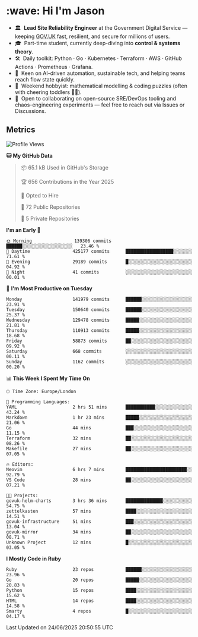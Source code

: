<h1 align="left" id="jason-title">:wave: Hi I'm Jason</h1>

- 🏛️ &nbsp;**Lead Site Reliability Engineer** at the Government Digital Service — keeping [GOV.UK](https://www.gov.uk/) fast, resilient, and secure for millions of users.  
- 🎓 &nbsp;Part-time student, currently deep-diving into **control & systems theory**.  
- 🛠️ &nbsp;Daily toolkit: Python · Go · Kubernetes · Terraform · AWS · GitHub Actions · Prometheus · Grafana.  
- 🌱 &nbsp;Keen on AI-driven automation, sustainable tech, and helping teams reach flow state quickly.  
- 🧩 &nbsp;Weekend hobbyist: mathematical modelling & coding puzzles (often with cheering toddlers 👶👶). 
- 🤝 &nbsp;Open to collaborating on open-source SRE/DevOps tooling and chaos-engineering experiments — feel free to reach out via Issues or Discussions.


<h2>Metrics</h2>

<!--START_SECTION:waka-->
![Profile Views](http://img.shields.io/badge/Profile%20Views-9-blue)

**🐱 My GitHub Data** 

> 📦 65.1 kB Used in GitHub's Storage 
 > 
> 🏆 656 Contributions in the Year 2025
 > 
> 💼 Opted to Hire
 > 
> 📜 72 Public Repositories 
 > 
> 🔑 5 Private Repositories 
 > 
**I'm an Early 🐤** 

```text
🌞 Morning                139306 commits      ██████░░░░░░░░░░░░░░░░░░░   23.46 % 
🌆 Daytime                425177 commits      ██████████████████░░░░░░░   71.61 % 
🌃 Evening                29189 commits       █░░░░░░░░░░░░░░░░░░░░░░░░   04.92 % 
🌙 Night                  41 commits          ░░░░░░░░░░░░░░░░░░░░░░░░░   00.01 % 
```
📅 **I'm Most Productive on Tuesday** 

```text
Monday                   141979 commits      ██████░░░░░░░░░░░░░░░░░░░   23.91 % 
Tuesday                  150640 commits      ██████░░░░░░░░░░░░░░░░░░░   25.37 % 
Wednesday                129478 commits      █████░░░░░░░░░░░░░░░░░░░░   21.81 % 
Thursday                 110913 commits      █████░░░░░░░░░░░░░░░░░░░░   18.68 % 
Friday                   58873 commits       ██░░░░░░░░░░░░░░░░░░░░░░░   09.92 % 
Saturday                 668 commits         ░░░░░░░░░░░░░░░░░░░░░░░░░   00.11 % 
Sunday                   1162 commits        ░░░░░░░░░░░░░░░░░░░░░░░░░   00.20 % 
```


📊 **This Week I Spent My Time On** 

```text
🕑︎ Time Zone: Europe/London

💬 Programming Languages: 
YAML                     2 hrs 51 mins       ███████████░░░░░░░░░░░░░░   43.24 % 
Markdown                 1 hr 23 mins        █████░░░░░░░░░░░░░░░░░░░░   21.06 % 
Go                       44 mins             ███░░░░░░░░░░░░░░░░░░░░░░   11.15 % 
Terraform                32 mins             ██░░░░░░░░░░░░░░░░░░░░░░░   08.26 % 
Makefile                 27 mins             ██░░░░░░░░░░░░░░░░░░░░░░░   07.05 % 

🔥 Editors: 
Neovim                   6 hrs 7 mins        ███████████████████████░░   92.79 % 
VS Code                  28 mins             ██░░░░░░░░░░░░░░░░░░░░░░░   07.21 % 

🐱‍💻 Projects: 
govuk-helm-charts        3 hrs 36 mins       ██████████████░░░░░░░░░░░   54.75 % 
zettelkasten             57 mins             ████░░░░░░░░░░░░░░░░░░░░░   14.51 % 
govuk-infrastructure     51 mins             ███░░░░░░░░░░░░░░░░░░░░░░   13.04 % 
govuk-mirror             34 mins             ██░░░░░░░░░░░░░░░░░░░░░░░   08.71 % 
Unknown Project          12 mins             █░░░░░░░░░░░░░░░░░░░░░░░░   03.05 % 
```

**I Mostly Code in Ruby** 

```text
Ruby                     23 repos            ██████░░░░░░░░░░░░░░░░░░░   23.96 % 
Go                       20 repos            █████░░░░░░░░░░░░░░░░░░░░   20.83 % 
Python                   15 repos            ████░░░░░░░░░░░░░░░░░░░░░   15.62 % 
HTML                     14 repos            ████░░░░░░░░░░░░░░░░░░░░░   14.58 % 
Smarty                   4 repos             █░░░░░░░░░░░░░░░░░░░░░░░░   04.17 % 
```




 Last Updated on 24/06/2025 20:50:55 UTC
<!--END_SECTION:waka-->

<!-- links -->

[issues page]: https://github.com/jasonBirchall/jasonBirchall/issues "jasonBirchall/issues"
